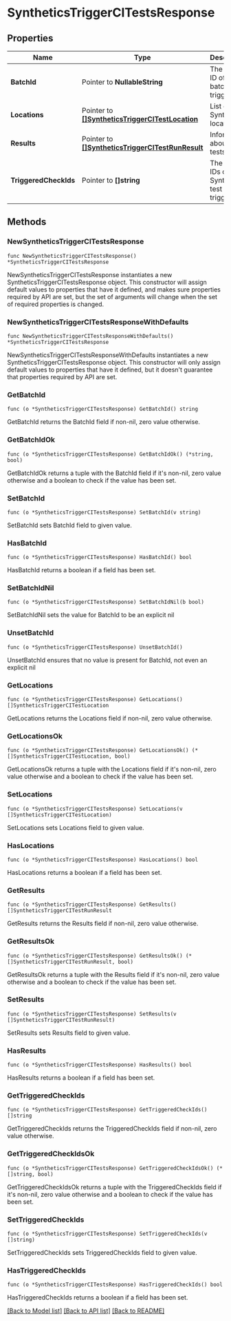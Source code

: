 # SyntheticsTriggerCITestsResponse

## Properties

Name | Type | Description | Notes
---- | ---- | ----------- | ------
**BatchId** | Pointer to **NullableString** | The public ID of the batch triggered. | [optional] 
**Locations** | Pointer to [**[]SyntheticsTriggerCITestLocation**](SyntheticsTriggerCITestLocation.md) | List of Synthetics locations. | [optional] 
**Results** | Pointer to [**[]SyntheticsTriggerCITestRunResult**](SyntheticsTriggerCITestRunResult.md) | Information about the tests runs. | [optional] 
**TriggeredCheckIds** | Pointer to **[]string** | The public IDs of the Synthetics test triggered. | [optional] 

## Methods

### NewSyntheticsTriggerCITestsResponse

`func NewSyntheticsTriggerCITestsResponse() *SyntheticsTriggerCITestsResponse`

NewSyntheticsTriggerCITestsResponse instantiates a new SyntheticsTriggerCITestsResponse object.
This constructor will assign default values to properties that have it defined,
and makes sure properties required by API are set, but the set of arguments
will change when the set of required properties is changed.

### NewSyntheticsTriggerCITestsResponseWithDefaults

`func NewSyntheticsTriggerCITestsResponseWithDefaults() *SyntheticsTriggerCITestsResponse`

NewSyntheticsTriggerCITestsResponseWithDefaults instantiates a new SyntheticsTriggerCITestsResponse object.
This constructor will only assign default values to properties that have it defined,
but it doesn't guarantee that properties required by API are set.

### GetBatchId

`func (o *SyntheticsTriggerCITestsResponse) GetBatchId() string`

GetBatchId returns the BatchId field if non-nil, zero value otherwise.

### GetBatchIdOk

`func (o *SyntheticsTriggerCITestsResponse) GetBatchIdOk() (*string, bool)`

GetBatchIdOk returns a tuple with the BatchId field if it's non-nil, zero value otherwise
and a boolean to check if the value has been set.

### SetBatchId

`func (o *SyntheticsTriggerCITestsResponse) SetBatchId(v string)`

SetBatchId sets BatchId field to given value.

### HasBatchId

`func (o *SyntheticsTriggerCITestsResponse) HasBatchId() bool`

HasBatchId returns a boolean if a field has been set.

### SetBatchIdNil

`func (o *SyntheticsTriggerCITestsResponse) SetBatchIdNil(b bool)`

 SetBatchIdNil sets the value for BatchId to be an explicit nil

### UnsetBatchId
`func (o *SyntheticsTriggerCITestsResponse) UnsetBatchId()`

UnsetBatchId ensures that no value is present for BatchId, not even an explicit nil
### GetLocations

`func (o *SyntheticsTriggerCITestsResponse) GetLocations() []SyntheticsTriggerCITestLocation`

GetLocations returns the Locations field if non-nil, zero value otherwise.

### GetLocationsOk

`func (o *SyntheticsTriggerCITestsResponse) GetLocationsOk() (*[]SyntheticsTriggerCITestLocation, bool)`

GetLocationsOk returns a tuple with the Locations field if it's non-nil, zero value otherwise
and a boolean to check if the value has been set.

### SetLocations

`func (o *SyntheticsTriggerCITestsResponse) SetLocations(v []SyntheticsTriggerCITestLocation)`

SetLocations sets Locations field to given value.

### HasLocations

`func (o *SyntheticsTriggerCITestsResponse) HasLocations() bool`

HasLocations returns a boolean if a field has been set.

### GetResults

`func (o *SyntheticsTriggerCITestsResponse) GetResults() []SyntheticsTriggerCITestRunResult`

GetResults returns the Results field if non-nil, zero value otherwise.

### GetResultsOk

`func (o *SyntheticsTriggerCITestsResponse) GetResultsOk() (*[]SyntheticsTriggerCITestRunResult, bool)`

GetResultsOk returns a tuple with the Results field if it's non-nil, zero value otherwise
and a boolean to check if the value has been set.

### SetResults

`func (o *SyntheticsTriggerCITestsResponse) SetResults(v []SyntheticsTriggerCITestRunResult)`

SetResults sets Results field to given value.

### HasResults

`func (o *SyntheticsTriggerCITestsResponse) HasResults() bool`

HasResults returns a boolean if a field has been set.

### GetTriggeredCheckIds

`func (o *SyntheticsTriggerCITestsResponse) GetTriggeredCheckIds() []string`

GetTriggeredCheckIds returns the TriggeredCheckIds field if non-nil, zero value otherwise.

### GetTriggeredCheckIdsOk

`func (o *SyntheticsTriggerCITestsResponse) GetTriggeredCheckIdsOk() (*[]string, bool)`

GetTriggeredCheckIdsOk returns a tuple with the TriggeredCheckIds field if it's non-nil, zero value otherwise
and a boolean to check if the value has been set.

### SetTriggeredCheckIds

`func (o *SyntheticsTriggerCITestsResponse) SetTriggeredCheckIds(v []string)`

SetTriggeredCheckIds sets TriggeredCheckIds field to given value.

### HasTriggeredCheckIds

`func (o *SyntheticsTriggerCITestsResponse) HasTriggeredCheckIds() bool`

HasTriggeredCheckIds returns a boolean if a field has been set.


[[Back to Model list]](../README.md#documentation-for-models) [[Back to API list]](../README.md#documentation-for-api-endpoints) [[Back to README]](../README.md)


